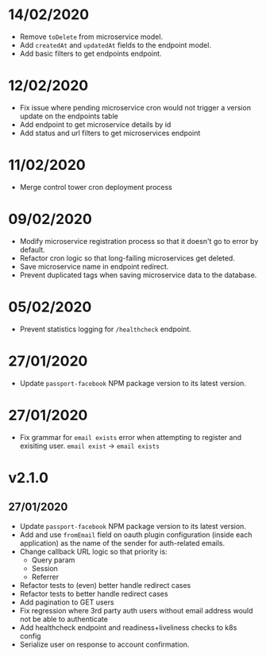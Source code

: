 # 14/02/2020
- Remove `toDelete` from microservice model.
- Add `createdAt` and `updatedAt` fields to the endpoint model.
- Add basic filters to get endpoints endpoint.

# 12/02/2020
- Fix issue where pending microservice cron would not trigger a version update on the endpoints table
- Add endpoint to get microservice details by id
- Add status and url filters to get microservices endpoint

# 11/02/2020
- Merge control tower cron deployment process

# 09/02/2020
- Modify microservice registration process so that it doesn't go to error by default.
- Refactor cron logic so that long-failing microservices get deleted.
- Save microservice name in endpoint redirect.
- Prevent duplicated tags when saving microservice data to the database.

# 05/02/2020
- Prevent statistics logging for `/healthcheck` endpoint.

# 27/01/2020
- Update `passport-facebook` NPM package version to its latest version.

# 27/01/2020
- Fix grammar for `email exists` error when attempting to register and exisiting user. `email exist` -> `email exists`

# v2.1.0

## 27/01/2020

- Update `passport-facebook` NPM package version to its latest version.
- Add and use `fromEmail` field on oauth plugin configuration (inside each application) as the name of the sender for auth-related emails.
- Change callback URL logic so that priority is:
  - Query param
  - Session
  - Referrer
- Refactor tests to (even) better handle redirect cases
- Refactor tests to better handle redirect cases
- Add pagination to GET users
- Fix regression where 3rd party auth users without email address would not be able to authenticate
- Add healthcheck endpoint and readiness+liveliness checks to k8s config
- Serialize user on response to account confirmation.
